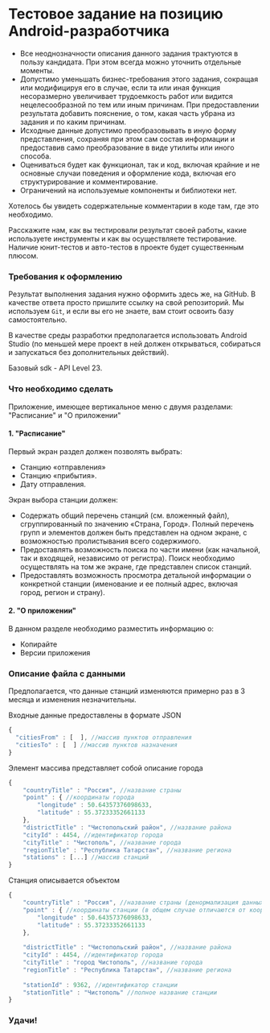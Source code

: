 Тестовое задание на позицию Android-разработчика
==================

- Все неоднозначности описания данного задания трактуются в пользу кандидата. При этом всегда можно уточнить отдельные моменты.
- Допустимо уменьшать бизнес-требования этого задания, сокращая или модифицируя его в случае, если та или иная функция несоразмерно увеличивает трудоемкость работ или видится нецелесообразной по тем или иным причинам. При предоставлении результата добавить пояснение, о том, какая часть убрана из задания и по каким причинам.
- Исходные данные допустимо преобразовывать в иную форму представления, сохраняя при этом сам состав информации и предоставив само преобразование в виде утилиты или иного способа.
- Оцениваться будет как функционал, так и код, включая крайние и не основные случаи поведения и оформление кода, включая его структурирование и комментирование.
- Ограничений на используемые компоненты и библиотеки нет.

Хотелось бы увидеть содержательные комментарии в коде там, где это необходимо. 

Расскажите нам, как вы тестировали результат своей работы, какие используете инструменты и как вы осуществляете тестирование. Наличие юнит-тестов и авто-тестов в проекте будет существенным плюсом.
 
### Требования к оформлению
Результат выполнения задания нужно оформить здесь же, на GitHub. В качестве ответа просто пришлите ссылку на свой репозиторий. Мы используем `Git`, и если вы его не знаете, вам стоит освоить базу самостоятельно.

В качестве среды разработки предполагается использовать Android Studio (по меньшей мере проект в ней должен открываться, собираться и запускаться без дополнительных действий).

Базовый sdk - API Level 23.

### Что необходимо сделать

Приложение, имеющее вертикальное меню с двумя разделами: "Расписание" и "О приложении"

#### 1. "Расписание"

Первый экран раздел должен позволять выбрать:

 - Станцию «отправления»
 - Станцию «прибытия».
 - Дату отправления.

Экран выбора станции должен:  

- Содержать общий перечень станций (см. вложенный файл), сгруппированный по значению «Страна, Город». Полный перечень групп и элементов должен быть представлен на одном экране, с возможностью пролистывания всего содержимого.
- Предоставлять возможность поиска по части имени (как начальной, так и входящей, независимо от регистра). Поиск необходимо осуществлять на том же экране, где представлен список станций.
- Предоставлять возможность просмотра детальной информации о конкретной станции (именование и ее полный адрес, включая город, регион и страну).

#### 2. "О приложении"

В данном разделе необходимо разместить информацию о:

 - Копирайте
 - Версии приложения

### Описание файла с данными
Предполагается, что данные станций изменяются примерно раз в 3 месяца и изменения незначительны.

Входные данные предоставлены в формате JSON
```javascript
{
  "citiesFrom" : [  ], //массив пунктов отправления
  "citiesTo" : [  ] //массив пунктов назначения
}
```
Элемент массива представляет собой описание города
```javascript
{
	"countryTitle" : "Россия", //название страны
	"point" : { //координаты города
		"longitude" : 50.64357376098633,
		"latitude" : 55.37233352661133
	},
	"districtTitle" : "Чистопольский район", //название района
	"cityId" : 4454, //идентификатор города
	"cityTitle" : "Чистополь", //название города
	"regionTitle" : "Республика Татарстан", //название региона
	"stations" : [...] //массив станций
}
```

Станция описывается объектом
```javascript
{
	"countryTitle" : "Россия", //название страны (денормализация данных, дубль из города)
	"point" : { //координаты станции (в общем случае отличаются от координат города)
		"longitude" : 50.64357376098633,
	    "latitude" : 55.37233352661133
	},
	
	"districtTitle" : "Чистопольский район", //название района
	"cityId" : 4454, //идентификатор города
	"cityTitle" : "город Чистополь", //название города
	"regionTitle" : "Республика Татарстан", //название региона
	
	"stationId" : 9362, //идентификатор станции
	"stationTitle" : "Чистополь" //полное название станции
}
```
### Удачи!
